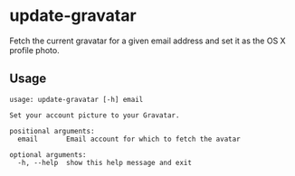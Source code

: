 update-gravatar
===============

Fetch the current gravatar for a given email address and set it as the OS X profile photo.

Usage
-----

```
usage: update-gravatar [-h] email

Set your account picture to your Gravatar.

positional arguments:
  email       Email account for which to fetch the avatar

optional arguments:
  -h, --help  show this help message and exit
```

